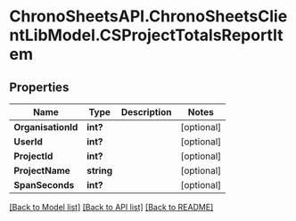 # ChronoSheetsAPI.ChronoSheetsClientLibModel.CSProjectTotalsReportItem
## Properties

Name | Type | Description | Notes
------------ | ------------- | ------------- | -------------
**OrganisationId** | **int?** |  | [optional] 
**UserId** | **int?** |  | [optional] 
**ProjectId** | **int?** |  | [optional] 
**ProjectName** | **string** |  | [optional] 
**SpanSeconds** | **int?** |  | [optional] 

[[Back to Model list]](../README.md#documentation-for-models) [[Back to API list]](../README.md#documentation-for-api-endpoints) [[Back to README]](../README.md)

